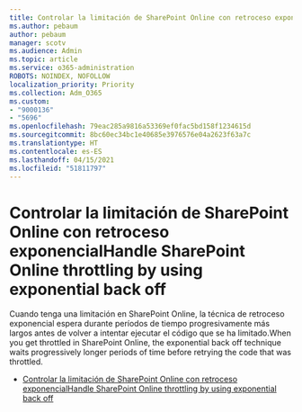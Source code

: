 ```yaml
---
title: Controlar la limitación de SharePoint Online con retroceso exponencial
ms.author: pebaum
author: pebaum
manager: scotv
ms.audience: Admin
ms.topic: article
ms.service: o365-administration
ROBOTS: NOINDEX, NOFOLLOW
localization_priority: Priority
ms.collection: Adm_O365
ms.custom:
- "9000136"
- "5696"
ms.openlocfilehash: 79eac285a9816a53369ef0fac5bd158f1234615d
ms.sourcegitcommit: 8bc60ec34bc1e40685e3976576e04a2623f63a7c
ms.translationtype: HT
ms.contentlocale: es-ES
ms.lasthandoff: 04/15/2021
ms.locfileid: "51811797"
---
```

# <a name="handle-sharepoint-online-throttling-by-using-exponential-back-off"></a><span data-ttu-id="ef470-102">Controlar la limitación de SharePoint Online con retroceso exponencial</span><span class="sxs-lookup"><span data-stu-id="ef470-102">Handle SharePoint Online throttling by using exponential back off</span></span>

<span data-ttu-id="ef470-103">Cuando tenga una limitación en SharePoint Online, la técnica de retroceso exponencial espera durante períodos de tiempo progresivamente más largos antes de volver a intentar ejecutar el código que se ha limitado.</span><span class="sxs-lookup"><span data-stu-id="ef470-103">When you get throttled in SharePoint Online, the exponential back off technique waits progressively longer periods of time before retrying the code that was throttled.</span></span>

- [<span data-ttu-id="ef470-104">Controlar la limitación de SharePoint Online con retroceso exponencial</span><span class="sxs-lookup"><span data-stu-id="ef470-104">Handle SharePoint Online throttling by using exponential back off</span></span>](https://docs.microsoft.com/sharepoint/dev/solution-guidance/handle-sharepoint-online-throttling-by-using-exponential-back-off)
